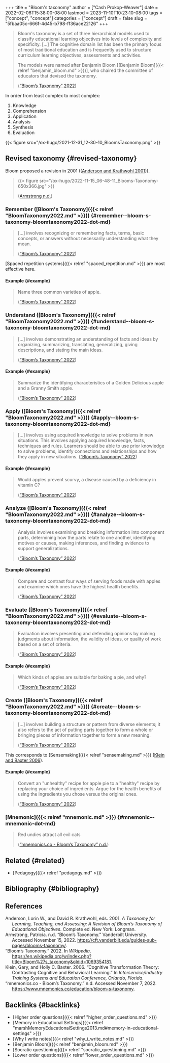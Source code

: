 +++
title = "Bloom's taxonomy"
author = ["Cash Prokop-Weaver"]
date = 2022-02-06T15:38:00-08:00
lastmod = 2023-11-10T10:23:10-08:00
tags = ["concept", "concept"]
categories = ["concept"]
draft = false
slug = "5fbaa05c-666f-4d45-b798-ff36ace22126"
+++

> Bloom's taxonomy is a set of three hierarchical models used to classify educational learning objectives into levels of complexity and specificity. [...] The cognitive domain list has been the primary focus of most traditional education and is frequently used to structure curriculum learning objectives, assessments and activities.
>
> The models were named after Benjamin Bloom [[Benjamin Bloom]({{< relref "benjamin_bloom.md" >}})], who chaired the committee of educators that devised the taxonomy.
>
> (<a href="#citeproc_bib_item_3">“Bloom’s Taxonomy” 2022</a>)

In order from least complex to most complex:

1.  Knowledge
2.  Comprehension
3.  Application
4.  Analysis
5.  Synthesis
6.  Evaluation

{{< figure src="/ox-hugo/2021-12-31_12-30-10_BloomsTaxonomy.png" >}}


## Revised taxonomy {#revised-taxonomy}

Bloom proposed a revision in 2001 ((<a href="#citeproc_bib_item_1">Anderson and Krathwohl 2001</a>)).

> {{< figure src="/ox-hugo/2022-11-15_06-48-11_Blooms-Taxonomy-650x366.jpg" >}}
>
> (<a href="#citeproc_bib_item_2">Armstrong n.d.</a>)


### Remember ([Bloom's Taxonomy]({{< relref "BloomTaxonomy2022.md" >}})) {#remember--bloom-s-taxonomy-bloomtaxonomy2022-dot-md}

> [...] involves recognizing or remembering facts, terms, basic concepts, or answers without necessarily understanding what they mean.
>
> (<a href="#citeproc_bib_item_3">“Bloom’s Taxonomy” 2022</a>)

[Spaced repetition systems]({{< relref "spaced_repetition.md" >}}) are most effective here.


#### Example {#example}

> Name three common varieties of apple.
>
> (<a href="#citeproc_bib_item_3">“Bloom’s Taxonomy” 2022</a>)


### Understand ([Bloom's Taxonomy]({{< relref "BloomTaxonomy2022.md" >}})) {#understand--bloom-s-taxonomy-bloomtaxonomy2022-dot-md}

> [...] involves demonstrating an understanding of facts and ideas by organizing, summarizing, translating, generalizing, giving descriptions, and stating the main ideas.
>
> (<a href="#citeproc_bib_item_3">“Bloom’s Taxonomy” 2022</a>)


#### Example {#example}

> Summarize the identifying characteristics of a Golden Delicious apple and a Granny Smith apple.
>
> (<a href="#citeproc_bib_item_3">“Bloom’s Taxonomy” 2022</a>)


### Apply ([Bloom's Taxonomy]({{< relref "BloomTaxonomy2022.md" >}})) {#apply--bloom-s-taxonomy-bloomtaxonomy2022-dot-md}

> [...] involves using acquired knowledge to solve problems in new situations. This involves applying acquired knowledge, facts, techniques and rules. Learners should be able to use prior knowledge to solve problems, identify connections and relationships and how they apply in new situations.
> (<a href="#citeproc_bib_item_3">“Bloom’s Taxonomy” 2022</a>)


#### Example {#example}

> Would apples prevent scurvy, a disease caused by a deficiency in vitamin C?
>
> (<a href="#citeproc_bib_item_3">“Bloom’s Taxonomy” 2022</a>)


### Analyze ([Bloom's Taxonomy]({{< relref "BloomTaxonomy2022.md" >}})) {#analyze--bloom-s-taxonomy-bloomtaxonomy2022-dot-md}

> Analysis involves examining and breaking information into component parts, determining how the parts relate to one another, identifying motives or causes, making inferences, and finding evidence to support generalizations.
>
> (<a href="#citeproc_bib_item_3">“Bloom’s Taxonomy” 2022</a>)


#### Example {#example}

> Compare and contrast four ways of serving foods made with apples and examine which ones have the highest health benefits.
>
> (<a href="#citeproc_bib_item_3">“Bloom’s Taxonomy” 2022</a>)


### Evaluate ([Bloom's Taxonomy]({{< relref "BloomTaxonomy2022.md" >}})) {#evaluate--bloom-s-taxonomy-bloomtaxonomy2022-dot-md}

> Evaluation involves presenting and defending opinions by making judgments about information, the validity of ideas, or quality of work based on a set of criteria.
>
> (<a href="#citeproc_bib_item_3">“Bloom’s Taxonomy” 2022</a>)


#### Example {#example}

> Which kinds of apples are suitable for baking a pie, and why?
>
> (<a href="#citeproc_bib_item_3">“Bloom’s Taxonomy” 2022</a>)


### Create ([Bloom's Taxonomy]({{< relref "BloomTaxonomy2022.md" >}})) {#create--bloom-s-taxonomy-bloomtaxonomy2022-dot-md}

> [...] involves building a structure or pattern from diverse elements; it also refers to the act of putting parts together to form a whole or bringing pieces of information together to form a new meaning.
>
> (<a href="#citeproc_bib_item_3">“Bloom’s Taxonomy” 2022</a>)

This corresponds to [Sensemaking]({{< relref "sensemaking.md" >}}) (<a href="#citeproc_bib_item_4">Klein and Baxter 2006</a>).


#### Example {#example}

> Convert an "unhealthy" recipe for apple pie to a "healthy" recipe by replacing your choice of ingredients. Argue for the health benefits of using the ingredients you chose versus the original ones.
>
> (<a href="#citeproc_bib_item_3">“Bloom’s Taxonomy” 2022</a>)


### [Mnemonic]({{< relref "mnemonic.md" >}}) {#mnemonic--mnemonic-dot-md}

> Red undies attract all evil cats
>
> (<a href="#citeproc_bib_item_5">“mnemonics.co - Bloom’s Taxonomy” n.d.</a>)


## Related {#related}

-   [Pedagogy]({{< relref "pedagogy.md" >}})


## Bibliography {#bibliography}

## References

<style>.csl-entry{text-indent: -1.5em; margin-left: 1.5em;}</style><div class="csl-bib-body">
  <div class="csl-entry"><a id="citeproc_bib_item_1"></a>Anderson, Lorin W., and David R. Krathwohl, eds. 2001. <i>A Taxonomy for Learning, Teaching, and Assessing: A Revision of Bloom’s Taxonomy of Educational Objectives</i>. Complete ed. New York: Longman.</div>
  <div class="csl-entry"><a id="citeproc_bib_item_2"></a>Armstrong, Patricia. n.d. “Bloom’s Taxonomy.” Vanderbilt University. Accessed November 15, 2022. <a href="https://cft.vanderbilt.edu/guides-sub-pages/blooms-taxonomy/">https://cft.vanderbilt.edu/guides-sub-pages/blooms-taxonomy/</a>.</div>
  <div class="csl-entry"><a id="citeproc_bib_item_3"></a>“Bloom’s Taxonomy.” 2022. In <i>Wikipedia</i>. <a href="https://en.wikipedia.org/w/index.php?title=Bloom%27s_taxonomy&oldid=1069354181">https://en.wikipedia.org/w/index.php?title=Bloom%27s_taxonomy&#38;oldid=1069354181</a>.</div>
  <div class="csl-entry"><a id="citeproc_bib_item_4"></a>Klein, Gary, and Holly C. Baxter. 2006. “Cognitive Transformation Theory: Contrasting Cognitive and Behavioral Learning.” In <i>Interservice/Industry Training Systems and Education Conference, Orlando, Florida</i>.</div>
  <div class="csl-entry"><a id="citeproc_bib_item_5"></a>“mnemonics.co - Bloom’s Taxonomy.” n.d. Accessed November 7, 2022. <a href="https://www.mnemonics.co/education/bloom-s-taxonomy">https://www.mnemonics.co/education/bloom-s-taxonomy</a>.</div>
</div>


## Backlinks {#backlinks}

-   [Higher order questions]({{< relref "higher_order_questions.md" >}})
-   [Memory in Educational Settings]({{< relref "marshMemoryEducationalSettings2013.md#memory-in-educational-settings" >}})
-   [Why I write notes]({{< relref "why_i_write_notes.md" >}})
-   [Benjamin Bloom]({{< relref "benjamin_bloom.md" >}})
-   [Socratic questioning]({{< relref "socratic_questioning.md" >}})
-   [Lower order questions]({{< relref "lower_order_questions.md" >}})
